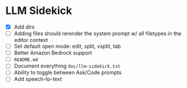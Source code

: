 # LLM Sidekick
- [x] Add dirs
- [ ] Adding files should rerender the system prompt w/ all filetypes in the editor context
- [ ] Set default open mode: edit, split, vsplit, tab
- [ ] Better Amazon Bedrock support
- [ ] `README.md`
- [ ] Document everything `doc/llm-sidekick.txt`
- [ ] Ability to toggle between Ask/Code prompts
- [ ] Add speech-to-text

